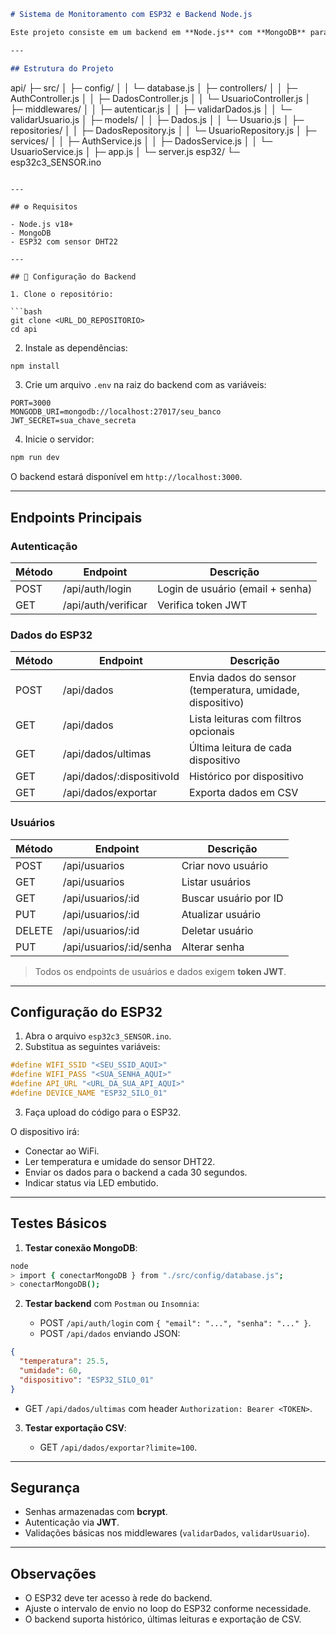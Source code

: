 ```markdown
# Sistema de Monitoramento com ESP32 e Backend Node.js

Este projeto consiste em um backend em **Node.js** com **MongoDB** para receber e armazenar dados de sensores enviados por dispositivos **ESP32** com DHT22. Ele inclui autenticação JWT, CRUD de usuários e endpoints para leituras e exportação de dados em CSV.

---

## Estrutura do Projeto

```

api/
├─ src/
│  ├─ config/
│  │  └─ database.js
│  ├─ controllers/
│  │  ├─ AuthController.js
│  │  ├─ DadosController.js
│  │  └─ UsuarioController.js
│  ├─ middlewares/
│  │  ├─ autenticar.js
│  │  ├─ validarDados.js
│  │  └─ validarUsuario.js
│  ├─ models/
│  │  ├─ Dados.js
│  │  └─ Usuario.js
│  ├─ repositories/
│  │  ├─ DadosRepository.js
│  │  └─ UsuarioRepository.js
│  ├─ services/
│  │  ├─ AuthService.js
│  │  ├─ DadosService.js
│  │  └─ UsuarioService.js
│  ├─ app.js
│  └─ server.js
esp32/
└─ esp32c3_SENSOR.ino

````

---

## ⚙️ Requisitos

- Node.js v18+
- MongoDB
- ESP32 com sensor DHT22

---

## 📝 Configuração do Backend

1. Clone o repositório:

```bash
git clone <URL_DO_REPOSITORIO>
cd api
````

2. Instale as dependências:

```bash
npm install
```

3. Crie um arquivo `.env` na raiz do backend com as variáveis:

```
PORT=3000
MONGODB_URI=mongodb://localhost:27017/seu_banco
JWT_SECRET=sua_chave_secreta
```

4. Inicie o servidor:

```bash
npm run dev
```

O backend estará disponível em `http://localhost:3000`.

---

## Endpoints Principais

### Autenticação

| Método | Endpoint            | Descrição                        |
| ------ | ------------------- | -------------------------------- |
| POST   | /api/auth/login     | Login de usuário (email + senha) |
| GET    | /api/auth/verificar | Verifica token JWT               |

### Dados do ESP32

| Método | Endpoint                  | Descrição                                                 |
| ------ | ------------------------- | --------------------------------------------------------- |
| POST   | /api/dados                | Envia dados do sensor (temperatura, umidade, dispositivo) |
| GET    | /api/dados                | Lista leituras com filtros opcionais                      |
| GET    | /api/dados/ultimas        | Última leitura de cada dispositivo                        |
| GET    | /api/dados/:dispositivoId | Histórico por dispositivo                                 |
| GET    | /api/dados/exportar       | Exporta dados em CSV                                      |

### Usuários

| Método | Endpoint                | Descrição             |
| ------ | ----------------------- | --------------------- |
| POST   | /api/usuarios           | Criar novo usuário    |
| GET    | /api/usuarios           | Listar usuários       |
| GET    | /api/usuarios/:id       | Buscar usuário por ID |
| PUT    | /api/usuarios/:id       | Atualizar usuário     |
| DELETE | /api/usuarios/:id       | Deletar usuário       |
| PUT    | /api/usuarios/:id/senha | Alterar senha         |

> Todos os endpoints de usuários e dados exigem **token JWT**.

---

## Configuração do ESP32

1. Abra o arquivo `esp32c3_SENSOR.ino`.
2. Substitua as seguintes variáveis:

```cpp
#define WIFI_SSID "<SEU_SSID_AQUI>"
#define WIFI_PASS "<SUA_SENHA_AQUI>"
#define API_URL "<URL_DA_SUA_API_AQUI>"
#define DEVICE_NAME "ESP32_SILO_01"
```

3. Faça upload do código para o ESP32.

O dispositivo irá:

* Conectar ao WiFi.
* Ler temperatura e umidade do sensor DHT22.
* Enviar os dados para o backend a cada 30 segundos.
* Indicar status via LED embutido.

---

## Testes Básicos

1. **Testar conexão MongoDB**:

```bash
node
> import { conectarMongoDB } from "./src/config/database.js";
> conectarMongoDB();
```

2. **Testar backend** com `Postman` ou `Insomnia`:

   * POST `/api/auth/login` com `{ "email": "...", "senha": "..." }`.
   * POST `/api/dados` enviando JSON:

```json
{
  "temperatura": 25.5,
  "umidade": 60,
  "dispositivo": "ESP32_SILO_01"
}
```

* GET `/api/dados/ultimas` com header `Authorization: Bearer <TOKEN>`.

3. **Testar exportação CSV**:

   * GET `/api/dados/exportar?limite=100`.

---

## Segurança

* Senhas armazenadas com **bcrypt**.
* Autenticação via **JWT**.
* Validações básicas nos middlewares (`validarDados`, `validarUsuario`).

---

## Observações

* O ESP32 deve ter acesso à rede do backend.
* Ajuste o intervalo de envio no loop do ESP32 conforme necessidade.
* O backend suporta histórico, últimas leituras e exportação de CSV.

```
